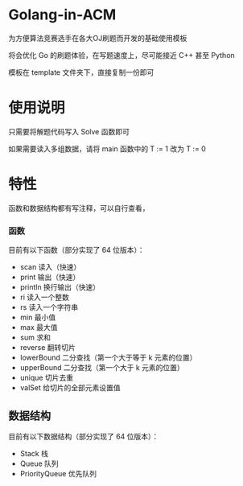 # Golang-in-ACM

为方便算法竞赛选手在各大OJ刷题而开发的基础使用模板

将会优化 Go 的刷题体验，在写题速度上，尽可能接近 C++ 甚至 Python

模板在 template 文件夹下，直接复制一份即可

# 使用说明

只需要将解题代码写入 Solve 函数即可

如果需要读入多组数据，请将 main 函数中的 T := 1 改为 T := 0

# 特性

函数和数据结构都有写注释，可以自行查看，

### 函数

目前有以下函数（部分实现了 64 位版本）：

- scan 读入（快速） 
- print 输出（快速）
- println 换行输出（快速）
- ri 读入一个整数
- rs 读入一个字符串
- min 最小值
- max 最大值
- sum 求和
- reverse 翻转切片
- lowerBound 二分查找（第一个大于等于 k 元素的位置）
- upperBound 二分查找（第一个大于 k 元素的位置）
- unique 切片去重
- valSet 给切片的全部元素设置值

## 数据结构

目前有以下数据结构（部分实现了 64 位版本）：

- Stack 栈
- Queue 队列
- PriorityQueue 优先队列

